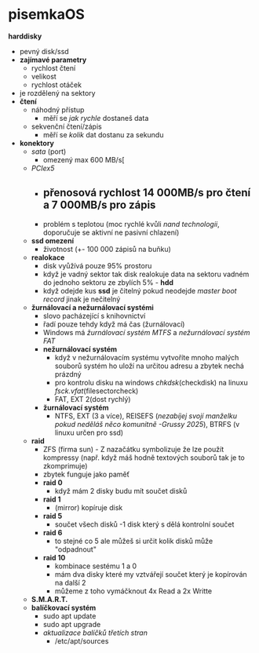 # pisemkaOS
**harddisky**
  - pevný disk/ssd
  - **zajímavé parametry**
     - rychlost čtení
     - velikost
     - rychlost otáček
  - je rozdělený na sektory
  - **čtení**
     - náhodný přístup
       - měří se *jak rychle* dostaneš data
     - sekvenční čtení/zápis
       - měří se *kolik* dat dostanu za sekundu 
  - **konektory**
    - *sata* (port)
      - omezený max 600 MB/s[
    - *PCIex5*
      - přenosová rychlost 14 000MB/s pro čtení a 7 000MB/s pro zápis
          -  
      - problém s teplotou (moc rychlé kvůli *nand technologii*, doporučuje se aktivní ne pasivní chlazení)
    - **ssd omezení**
      - životnost (+- 100 000 zápisů na buňku)
    - **realokace**
      - disk vyůžívá pouze 95% prostoru
      - když je vadný sektor tak disk realokuje data na sektoru vadném do jednoho sektoru ze zbylích 5% - **hdd**
      - když odejde kus **ssd** je čitelný pokud neodejde *master boot record* jinak je nečitelný 
    - **žurnálovací a nežurnálovací systémi**
      - slovo pacházející s knihovnictví
      - řadí pouze tehdy když má čas (žurnálovací)
      - Windows má *žurnálovací systém MTFS* a *nežurnálovací systém FAT*
      - **nežurnálovací systém**
        - když v nežurnálovacím systému vytvoříte mnoho malých souborů systém ho uloží na určitou adresu a zbytek nechá prázdný
        - pro kontrolu disku na windows *chkdsk*(checkdisk) na linuxu *fsck.vfat*(filesectorcheck)
        - FAT, EXT 2(dost rychlý)
      - **žurnálovací systém**
        - NTFS, EXT (3 a více), REISEFS (*nezabíjej svojí manželku pokud neděláš něco komunitně -Grussy 2025*), BTRFS (v linuxu určen pro ssd)
    - **raid**
      - ZFS (firma sun) - Z nazačátku symbolizuje že lze použít kompressy (např. když máš hodně textových souborů tak je to zkomprimuje)
      - zbytek funguje jako paměť
      - **raid 0**
          - když mám 2 disky budu mít součet disků
      - **raid 1**
          - (mirror) kopíruje disk 
      - **raid 5**
          - součet všech disků -1 disk který s dělá kontrolní součet
      - **raid 6**
          - to stejné co 5 ale můžeš si určit kolik disků může "odpadnout"
      - **raid 10**
          - kombinace sestému 1 a 0
          - mám dva disky které my vztvářejí součet který je kopírován na další 2
          -  můžeme z toho vymáčknout 4x Read a 2x Writte
    - **S.M.A.R.T.**
    - **balíčkovací systém**
        - sudo apt update
        - sudo apt upgrade
        - *aktualizace balíčků třetích stran*
            - /etc/apt/sources

